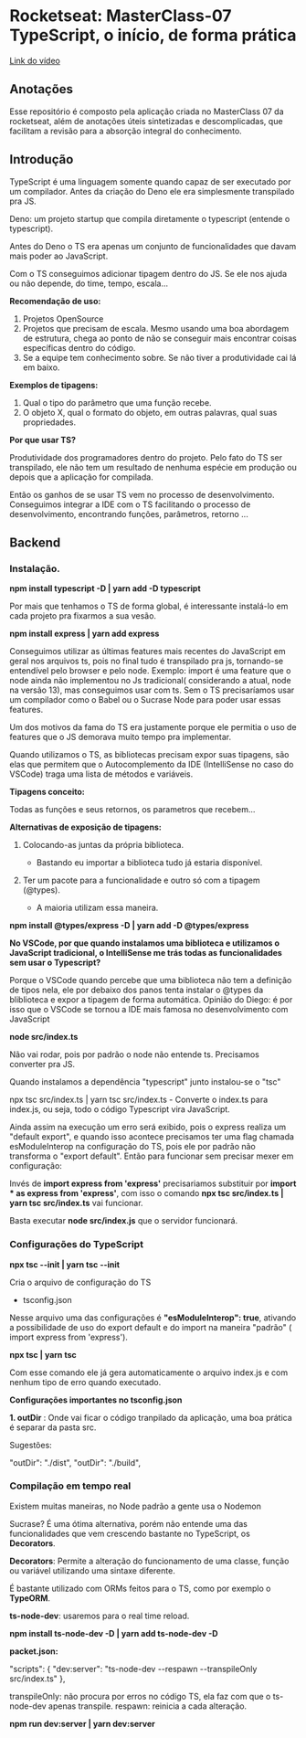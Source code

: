 # Rocketseat: MasterClass-07 TypeScript, o início, de forma prática
[Link do vídeo](https://www.youtube.com/watch?v=0mYq5LrQN1s)
## Anotações

Esse repositório é composto pela aplicação criada no MasterClass 07 da rocketseat, além de anotações úteis sintetizadas e descomplicadas, que facilitam a revisão para a absorção integral do conhecimento.

## Introdução

TypeScript é uma linguagem somente quando capaz de ser executado por um compilador. Antes da criação do Deno ele era simplesmente transpilado pra JS.

Deno: um projeto startup que compila diretamente o typescript (entende o typescript).

Antes do Deno o TS era apenas um conjunto de funcionalidades que davam mais poder ao JavaScript. 

Com o TS conseguimos adicionar tipagem dentro do JS.
Se ele nos ajuda ou não depende, do time, tempo, escala...

**Recomendação de uso:**

1. Projetos OpenSource
2. Projetos que precisam de escala. Mesmo usando uma boa abordagem de estrutura, chega ao ponto de não se conseguir mais encontrar coisas específicas dentro do código.
3. Se a equipe tem conhecimento sobre. Se não tiver a produtividade cai lá em baixo.

**Exemplos de tipagens:**

1. Qual o tipo do parâmetro que uma função recebe.
2. O objeto X, qual o formato do objeto, em outras palavras, qual suas propriedades.

**Por que usar TS?**

Produtividade dos programadores dentro do projeto.
Pelo fato do TS ser transpilado, ele não tem um resultado de nenhuma espécie em produção ou depois que a aplicação for compilada.

Então os ganhos de se usar TS vem no processo de desenvolvimento. Conseguimos integrar a IDE com o TS facilitando o processo de desenvolvimento, encontrando funções, parâmetros, retorno ...


## Backend

### Instalação.

**npm install typescript -D | yarn add -D typescript**

Por mais que tenhamos o TS de forma global, é interessante instalá-lo em cada projeto pra fixarmos a sua vesão.

**npm install express | yarn add express**

Conseguimos utilizar as últimas features mais recentes do JavaScript em geral nos arquivos ts, pois no final tudo é transpilado pra js, tornando-se entendível pelo browser e pelo node.
Exemplo: import é uma feature que o node ainda não implementou no Js tradicional( considerando a atual, node na versão 13), mas conseguimos usar com ts. Sem o TS precisaríamos usar um compilador como o Babel ou o Sucrase Node para poder usar essas features.

Um dos motivos da fama do TS era justamente porque ele permitia o uso de features que o JS demorava muito tempo pra implementar.

Quando utilizamos o TS, as bibliotecas precisam expor suas tipagens, são elas que permitem que o Autocomplemento da IDE (IntelliSense no caso do VSCode) traga uma lista de métodos e variáveis.

**Tipagens conceito:**

Todas as funções e seus retornos, os parametros que recebem...

**Alternativas de exposição de tipagens:**

1. Colocando-as juntas da própria biblioteca.
    - Bastando eu importar a biblioteca tudo já estaria disponível.

2. Ter um pacote para a funcionalidade e outro só com a tipagem (@types).
    - A maioria utilizam essa maneira.

**npm install @types/express -D | yarn add -D @types/express**

**No VSCode, por que quando instalamos uma biblioteca e utilizamos o JavaScript tradicional, o IntelliSense me trás todas as funcionalidades sem usar o Typescript?**

Porque o VSCode quando percebe que uma biblioteca não tem a definição de tipos nela, ele por debaixo dos panos tenta instalar o @types da bliblioteca e expor a tipagem de forma automática.
Opinião do Diego: é por isso que o VSCode se tornou a IDE mais famosa no desenvolvimento com JavaScript

**node src/index.ts**

Não vai rodar, pois por padrão o node não entende ts.
Precisamos converter pra JS.

Quando instalamos a dependência "typescript" junto instalou-se o "tsc"

npx tsc src/index.ts | yarn tsc src/index.ts
    - Converte o index.ts para index.js, ou seja, todo o código Typescript vira JavaScript.

Ainda assim na execução um erro será exibido, pois o express realiza um "default export", e quando isso acontece precisamos ter uma flag chamada esModuleInterop na configuração do TS, pois ele por padrão não transforma o "export default".
Então para funcionar sem precisar mexer em configuração:

Invés de **import express from 'express'** precisariamos substituir por **import * as express from 'express'**, com isso o comando **npx tsc src/index.ts | yarn tsc src/index.ts** vai funcionar.

Basta executar **node src/index.js** que o servidor funcionará.

### Configurações do TypeScript

**npx tsc --init | yarn tsc --init**

Cria o arquivo de configuração do TS 
- tsconfig.json

Nesse arquivo uma das configurações é **"esModuleInterop": true**, ativando a possibilidade de uso do export default e do import na maneira "padrão" ( import express from 'express').

**npx tsc | yarn tsc**

Com esse comando ele já gera automaticamente o arquivo index.js e com nenhum tipo de erro quando executado.

**Configurações importantes no tsconfig.json**

**1. outDir** : Onde vai ficar o código tranpilado da aplicação, uma boa prática é separar da pasta src.

Sugestões:

"outDir": "./dist",
"outDir": "./build",

### Compilação em tempo real

Existem muitas maneiras, no Node padrão a gente usa o Nodemon

Sucrase? É uma ótima alternativa, porém não entende uma das funcionalidades que vem crescendo bastante no TypeScript, os **Decorators**.

**Decorators**: Permite a alteração do funcionamento de uma classe, função ou variável utilizando uma sintaxe diferente.

É bastante utilizado com ORMs feitos para o TS, como por exemplo o **TypeORM**.

**ts-node-dev**: usaremos para o real time reload.

**npm install ts-node-dev -D | yarn add ts-node-dev -D**

**packet.json:**

"scripts": {
    "dev:server": "ts-node-dev --respawn --transpileOnly src/index.ts"
},

transpileOnly: não procura por erros no código TS, ela faz com que o ts-node-dev apenas transpile.
respawn: reinicia a cada alteração.

**npm run dev:server | yarn dev:server**
